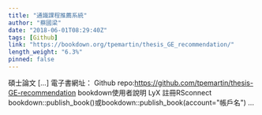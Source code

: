 ```yaml
---
title: "通識課程推薦系統"
author: "蔡國梁"
date: "2018-06-01T08:29:40Z"
tags: [Github]
link: "https://bookdown.org/tpemartin/thesis_GE_recommendation/"
length_weight: "6.3%"
pinned: false
---
```


碩士論文 [...] 電子書網址： Github repo:https://github.com/tpemartin/thesis-GE-recommendation bookdown使用者說明 LyX 註冊RSconnect bookdown::publish_book()或bookdown::publish_book(account="帳戶名") ...
